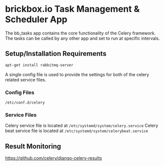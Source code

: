 # brickbox.io Task Management & Scheduler App

The bb_tasks app contains the core functionality of the Celery framework. The tasks can be called by any other app and set to run at specific intervals.

## Setup/Installation Requirements

```bash
apt-get install rabbitmq-server
```

A single config file is used to provide the settings for both of the celery related service files.

### Config Files

```/etc/conf.d/celery```

### Service Files

Celery service file is located at ```/etc/systemd/system/celery.service```
Celery beat service file is located at ```/etc/systemd/system/celerybeat.service```

## Result Monitoring

https://github.com/celery/django-celery-results
